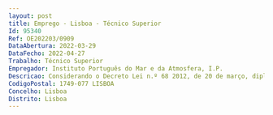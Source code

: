 ```yaml
--- 
layout: post
title: Emprego - Lisboa - Técnico Superior
Id: 95340
Ref: OE202203/0909
DataAbertura: 2022-03-29
DataFecho: 2022-04-27
Trabalho: Técnico Superior
Empregador: Instituto Português do Mar e da Atmosfera, I.P.
Descricao: Considerando o Decreto Lei n.º 68 2012, de 20 de março, diploma que definiu a missão e as atribuições do Instituto Português do Mar e da Atmosfera, I. P., adiante designado por IPMA, I. P., com a organização interna prevista nos Estatutos aprovados pela Portaria n.º 304 2012, de 4 de outubro, cujas competências do Departamento do Mar e Recursos Marinhos (DMRM) estão previstas no n.º 3 da citada Portaria.Assim, o DMRM compreende as seguintes divisões, especializadas por áreas de  intervenção  a) Divisão de Oceanografia e Ambiente Marinho (DivOA)  b) Divisão de Modelação e Gestão de Recursos da Pesca (DivRP)  c) Divisão de Aquacultura, Valorização e Bioprospecção (DivAV)  d) Divisão de Geologia e Georecursos Marinhos (DivGM).A presente oferta de mobilidade de um Técnico Superior é dirigida ao programa GelAvista do Laboratório de Plâncton e Crustáceos da DivOA, sito na Av. Dr. Magalhães Ramalho, 6, 1495 165 Algés.Caracterização genérica do Posto de Trabalho Descrição de tarefas a) Prestar apoio no desenvolvimento de estratégias de divulgação e promoção do programa GelAvista, com a criação regular de elementos de comunicação de ciência, como panfletos, painéis, vídeos e diversos artigos de merchandising  b) Prestar apoio na preparação dos Encontros GelAvista que se realizam anualmente no mês de Outubro  c) Manutenção das redes sociais associadas ao programa GelAvista e divulgação das ações do projeto através dos media  d) Registos diários de avistamentos enviados pelos cidadãos através da aplicação para telemóveis GelAvista, e mail e contas das redes socias, atualizando a base de dados do GelAvista, inserindo a informação enviada e estabelecendo a comunicação com os observadores cidadãos.
CodigoPostal: 1749-077 LISBOA
Concelho: Lisboa
Distrito: Lisboa
--- 
```

